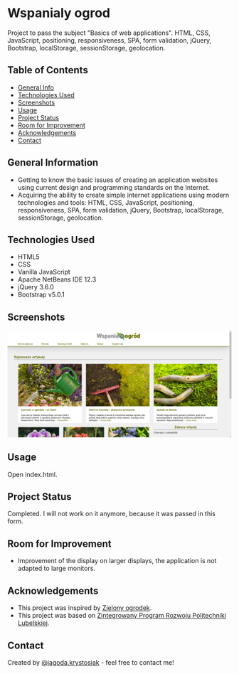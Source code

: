 # Wspanialy ogrod
Project to pass the subject "Basics of web applications".
HTML, CSS, JavaScript, positioning, responsiveness, SPA, form validation, jQuery, Bootstrap, localStorage, sessionStorage, geolocation.

## Table of Contents
* [General Info](#general-information)
* [Technologies Used](#technologies-used)
* [Screenshots](#screenshots)
* [Usage](#usage)
* [Project Status](#project-status)
* [Room for Improvement](#room-for-improvement)
* [Acknowledgements](#acknowledgements)
* [Contact](#contact)


## General Information
- Getting to know the basic issues of creating an application
websites using current design and programming standards
on the Internet.
- Acquiring the ability to create simple internet applications
using modern technologies and tools:
HTML, CSS, JavaScript, positioning, responsiveness, SPA, form validation, jQuery, Bootstrap, localStorage, sessionStorage, geolocation.


## Technologies Used
- HTML5
- CSS
- Vanilla JavaScript
- Apache NetBeans IDE 12.3
- jQuery 3.6.0
- Bootstrap v5.0.1


## Screenshots
![Example screenshot](./img/screenshot.png)


## Usage
Open index.html.


## Project Status
Completed. I will not work on it anymore, because it was passed in this form.


## Room for Improvement
- Improvement of the display on larger displays, the application is not adapted to large monitors.


## Acknowledgements
- This project was inspired by [Zielony ogrodek](https://zielonyogrodek.pl).
- This project was based on [Zintegrowany Program Rozwoju Politechniki Lubelskiej](https://weii.pollub.pl/projekty-weii/projekt-zintegrowany-program-rozwoju-politechniki-lubelskiej-czesc-druga).


## Contact
Created by [@jagoda.krystosiak](jagoda.krystosiak@gmail.com) - feel free to contact me!
